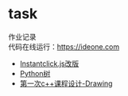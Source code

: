 # task

作业记录  
代码在线运行：https://ideone.com

* [Instantclick.js改版](//github.com/XinRoom/task/blob/master/js/instantclick.js)
* [Python树](//github.com/XinRoom/task/blob/master/python/tree.py)
* [第一次c++课程设计-Drawing](//github.com/XinRoom/task/tree/master/c++/curriculum_design_first)